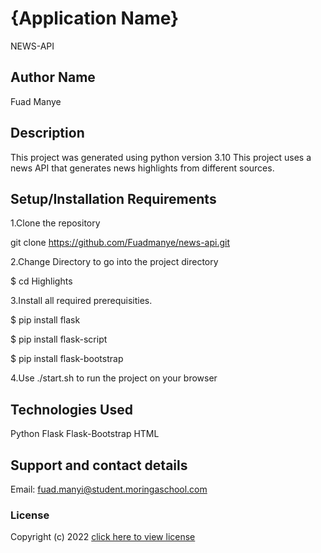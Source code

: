 # {Application Name}
NEWS-API

## Author Name
Fuad Manye
## Description
This project was generated using python version 3.10 This project uses a news API that generates news highlights from different sources.

## Setup/Installation Requirements
1.Clone the repository

git clone https://github.com/Fuadmanye/news-api.git

2.Change Directory to go into the project directory

$ cd Highlights

3.Install all required prerequisities.

$ pip install flask

$ pip install flask-script

$ pip install flask-bootstrap

4.Use ./start.sh to run the project on your browser


## Technologies Used
Python 
Flask 
Flask-Bootstrap
HTML

## Support and contact details
Email: fuad.manyi@student.moringaschool.com
### License
Copyright (c) 2022 [click here to view license](LICENSE)
